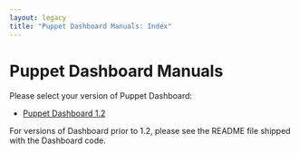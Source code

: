 ```yaml
---
layout: legacy
title: "Puppet Dashboard Manuals: Index"
---
```


Puppet Dashboard Manuals
=====

Please select your version of Puppet Dashboard:

* [Puppet Dashboard 1.2](./1.2)

For versions of Dashboard prior to 1.2, please see the README file shipped with the Dashboard code. 
